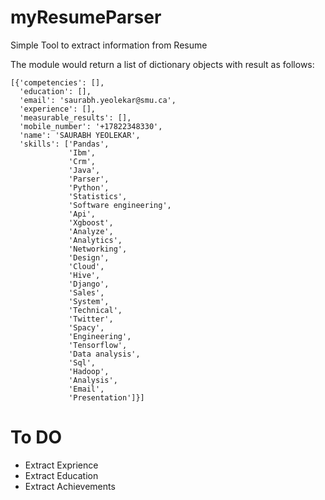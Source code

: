 # myResumeParser
Simple Tool to extract information from Resume

The module would return a list of dictionary objects with result as follows:
```
[{'competencies': [],
  'education': [],
  'email': 'saurabh.yeolekar@smu.ca',
  'experience': [],
  'measurable_results': [],
  'mobile_number': '+17822348330',
  'name': 'SAURABH YEOLEKAR',
  'skills': ['Pandas',
             'Ibm',
             'Crm',
             'Java',
             'Parser',
             'Python',
             'Statistics',
             'Software engineering',
             'Api',
             'Xgboost',
             'Analyze',
             'Analytics',
             'Networking',
             'Design',
             'Cloud',
             'Hive',
             'Django',
             'Sales',
             'System',
             'Technical',
             'Twitter',
             'Spacy',
             'Engineering',
             'Tensorflow',
             'Data analysis',
             'Sql',
             'Hadoop',
             'Analysis',
             'Email',
             'Presentation']}]
```

# To DO
-  Extract Exprience
-  Extract Education
-  Extract Achievements
